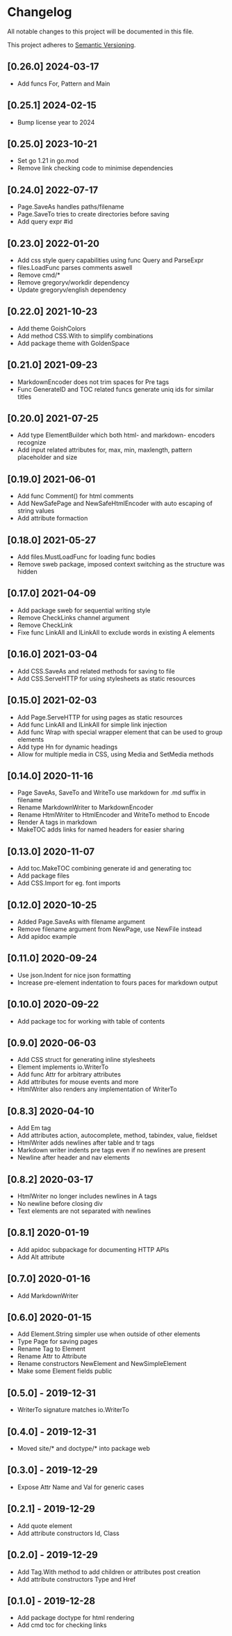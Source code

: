 # Changelog
All notable changes to this project will be documented in this file.

This project adheres to [Semantic Versioning](http://semver.org/spec/v2.0.0.html).

## [0.26.0] 2024-03-17

- Add funcs For, Pattern and Main

## [0.25.1] 2024-02-15

- Bump license year to 2024

## [0.25.0] 2023-10-21

- Set go 1.21 in go.mod
- Remove link checking code to minimise dependencies

## [0.24.0] 2022-07-17

- Page.SaveAs handles paths/filename 
- Page.SaveTo tries to create directories before saving
- Add query expr #id

## [0.23.0] 2022-01-20

- Add css style query capabilities using func Query and ParseExpr
- files.LoadFunc parses comments aswell
- Remove cmd/*
- Remove gregoryv/workdir dependency
- Update gregoryv/english dependency

## [0.22.0] 2021-10-23

- Add theme GoishColors
- Add method CSS.With to simplify combinations
- Add package theme with GoldenSpace

## [0.21.0] 2021-09-23

- MarkdownEncoder does not trim spaces for Pre tags
- Func GenerateID and TOC related funcs generate uniq ids for similar titles

## [0.20.0] 2021-07-25

- Add type ElementBuilder which both html- and markdown- encoders recognize
- Add input related attributes for, max, min, maxlength, pattern
  placeholder and size

## [0.19.0] 2021-06-01

- Add func Comment() for html comments
- Add NewSafePage and NewSafeHtmlEncoder with auto escaping of string values
- Add attribute formaction

## [0.18.0] 2021-05-27

- Add files.MustLoadFunc for loading func bodies
- Remove sweb package, imposed context switching as the structure was hidden

## [0.17.0] 2021-04-09

- Add package sweb for sequential writing style
- Remove CheckLinks channel argument
- Remove CheckLink
- Fixe func LinkAll and ILinkAll to exclude words in existing A elements

## [0.16.0] 2021-03-04

- Add CSS.SaveAs and related methods for saving to file
- Add CSS.ServeHTTP for using stylesheets as static resources

## [0.15.0] 2021-02-03

- Add Page.ServeHTTP for using pages as static resources
- Add func LinkAll and ILinkAll for simple link injection
- Add func Wrap with special wrapper element that can be used to group elements
- Add type Hn for dynamic headings
- Allow for multiple media in CSS, using Media and SetMedia methods

## [0.14.0] 2020-11-16

- Page SaveAs, SaveTo and WriteTo use markdown for .md suffix in filename
- Rename MarkdownWriter to MarkdownEncoder
- Rename HtmlWriter to HtmlEncoder and WriteTo method to Encode
- Render A tags in markdown
- MakeTOC adds links for named headers for easier sharing

## [0.13.0] 2020-11-07

- Add toc.MakeTOC combining generate id and generating toc
- Add package files
- Add CSS.Import for eg. font imports

## [0.12.0] 2020-10-25

- Added Page.SaveAs with filename argument
- Remove filename argument from NewPage, use NewFile instead
- Add apidoc example

## [0.11.0] 2020-09-24

- Use json.Indent for nice json formatting
- Increase pre-element indentation to fours paces for markdown output

## [0.10.0] 2020-09-22

- Add package toc for working with table of contents

## [0.9.0] 2020-06-03

- Add CSS struct for generating inline stylesheets
- Element implements io.WriterTo
- Add func Attr for arbitrary attributes
- Add attributes for mouse events and more
- HtmlWriter also renders any implementation of WriterTo

## [0.8.3] 2020-04-10

- Add Em tag
- Add attributes action, autocomplete, method, tabindex, value, fieldset
- HtmlWriter adds newlines after table and tr tags
- Markdown writer indents pre tags even if no newlines are present
- Newline after header and nav elements

## [0.8.2] 2020-03-17

- HtmlWriter no longer includes newlines in A tags
- No newline before closing div
- Text elements are not separated with newlines

## [0.8.1] 2020-01-19

- Add apidoc subpackage for documenting HTTP APIs
- Add Alt attribute

## [0.7.0] 2020-01-16

- Add MarkdownWriter

## [0.6.0] 2020-01-15

- Add Element.String simpler use when outside of other elements
- Type Page for saving pages
- Rename Tag to Element
- Rename Attr to Attribute
- Rename constructors NewElement and NewSimpleElement
- Make some Element fields public

## [0.5.0] - 2019-12-31

- WriterTo signature matches io.WriterTo

## [0.4.0] - 2019-12-31

- Moved site/* and doctype/* into package web

## [0.3.0] - 2019-12-29

- Expose Attr Name and Val for generic cases

## [0.2.1] - 2019-12-29

- Add quote element
- Add attribute constructors Id, Class

## [0.2.0] - 2019-12-29

- Add Tag.With method to add children or attributes post creation
- Add attribute constructors Type and Href

## [0.1.0] - 2019-12-28

- Add package doctype for html rendering
- Add cmd toc for checking links
